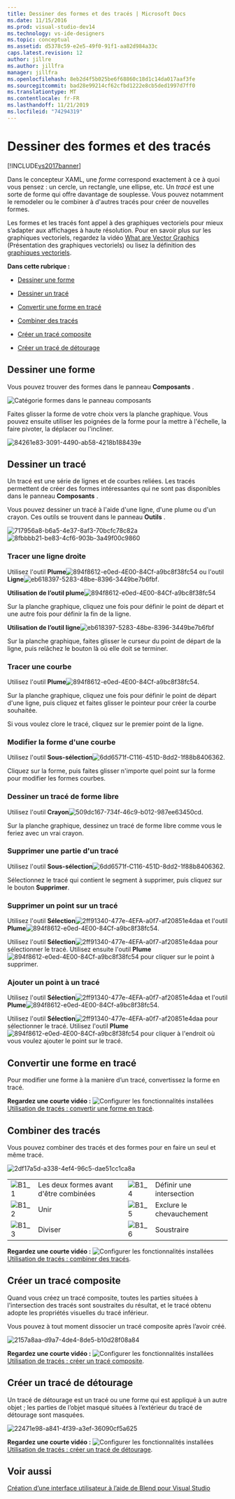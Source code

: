 ```yaml
---
title: Dessiner des formes et des tracés | Microsoft Docs
ms.date: 11/15/2016
ms.prod: visual-studio-dev14
ms.technology: vs-ide-designers
ms.topic: conceptual
ms.assetid: d5378c59-e2e5-49f0-91f1-aa82d984a33c
caps.latest.revision: 12
author: jillre
ms.author: jillfra
manager: jillfra
ms.openlocfilehash: 8eb2d4f5b025be6f68860c18d1c14da017aaf3fe
ms.sourcegitcommit: bad28e99214cf62cfbd1222e8cb5ded1997d7ff0
ms.translationtype: MT
ms.contentlocale: fr-FR
ms.lasthandoff: 11/21/2019
ms.locfileid: "74294319"
---
```

# <a name="draw-shapes-and-paths"></a>Dessiner des formes et des tracés
[!INCLUDE[vs2017banner](../includes/vs2017banner.md)]

Dans le concepteur XAML, une *forme* correspond exactement à ce à quoi vous pensez : un cercle, un rectangle, une ellipse, etc. Un *tracé* est une sorte de forme qui offre davantage de souplesse. Vous pouvez notamment le remodeler ou le combiner à d'autres tracés pour créer de nouvelles formes.

 Les formes et les tracés font appel à des graphiques vectoriels pour mieux s’adapter aux affichages à haute résolution. Pour en savoir plus sur les graphiques vectoriels, regardez la vidéo [What are Vector Graphics](https://www.youtube.com/watch?v=MoCSwF0n-io) (Présentation des graphiques vectoriels) ou lisez la définition des [graphiques vectoriels](https://www.webopedia.com/TERM/V/vector_graphics.html).

 **Dans cette rubrique :**

- [Dessiner une forme](#Shape)

- [Dessiner un tracé](#Path)

- [Convertir une forme en tracé](#Convert)

- [Combiner des tracés](#Combine)

- [Créer un tracé composite](#Compound)

- [Créer un tracé de détourage](#Clipping)

## <a name="Shape"></a> Dessiner une forme
 Vous pouvez trouver des formes dans le panneau **Composants** .

 ![Catégorie formes dans le panneau composants](../designers/media/b4-shapes-assetspanel.png "b4_Shapes_AssetsPanel")

 Faites glisser la forme de votre choix vers la planche graphique. Vous pouvez ensuite utiliser les poignées de la forme pour la mettre à l'échelle, la faire pivoter, la déplacer ou l'incliner.

 ![](../designers/media/84261e83-3091-4490-ab58-4218b188439e.png "84261e83-3091-4490-ab58-4218b188439e")

## <a name="Path"></a> Dessiner un tracé
 Un tracé est une série de lignes et de courbes reliées. Les tracés permettent de créer des formes intéressantes qui ne sont pas disponibles dans le panneau **Composants** .

 Vous pouvez dessiner un tracé à l'aide d'une ligne, d'une plume ou d'un crayon. Ces outils se trouvent dans le panneau **Outils** .

 ![](../designers/media/717956a8-b6a5-4e37-8af3-70bcfc78c82a.png "717956a8-b6a5-4e37-8af3-70bcfc78c82a") ![](../designers/media/8fbbbb21-be83-4cf6-903b-3a49f00c9860.png "8fbbbb21-be83-4cf6-903b-3a49f00c9860")

### <a name="draw-a-straight-line"></a>Tracer une ligne droite
 Utilisez l'outil **Plume**![](../designers/media/894f8612-e0ed-4e00-84cf-a9bc8f38fc54.png "894f8612-e0ed-4E00-84Cf-a9bc8f38fc54") ou l'outil **Ligne**![](../designers/media/eb618397-5283-48be-8396-3449be7b6fbf.png "eb618397-5283-48be-8396-3449be7b6fbf").

 **Utilisation de l’outil plume**![](../designers/media/894f8612-e0ed-4e00-84cf-a9bc8f38fc54.png "894f8612-e0ed-4E00-84Cf-a9bc8f38fc54")

 Sur la planche graphique, cliquez une fois pour définir le point de départ et une autre fois pour définir la fin de la ligne.

 **Utilisation de l’outil ligne**![](../designers/media/eb618397-5283-48be-8396-3449be7b6fbf.png "eb618397-5283-48be-8396-3449be7b6fbf")

 Sur la planche graphique, faites glisser le curseur du point de départ de la ligne, puis relâchez le bouton là où elle doit se terminer.

### <a name="draw-a-curve"></a>Tracer une courbe
 Utilisez l'outil **Plume**![](../designers/media/894f8612-e0ed-4e00-84cf-a9bc8f38fc54.png "894f8612-e0ed-4E00-84Cf-a9bc8f38fc54").

 Sur la planche graphique, cliquez une fois pour définir le point de départ d'une ligne, puis cliquez et faites glisser le pointeur pour créer la courbe souhaitée.

 Si vous voulez clore le tracé, cliquez sur le premier point de la ligne.

### <a name="change-the-shape-of-a-curve"></a>Modifier la forme d'une courbe
 Utilisez l'outil **Sous-sélection**![](../designers/media/6dd6571f-c116-451d-8dd2-1f88b8406362.png "6dd6571f-C116-451D-8dd2-1f88b8406362").

 Cliquez sur la forme, puis faites glisser n'importe quel point sur la forme pour modifier les formes courbes.

### <a name="draw-a-free-form-path"></a>Dessiner un tracé de forme libre
 Utilisez l'outil **Crayon**![](../designers/media/509dc167-734f-46c9-b012-987ee63450cd.png "509dc167-734f-46c9-b012-987ee63450cd").

 Sur la planche graphique, dessinez un tracé de forme libre comme vous le feriez avec un vrai crayon.

### <a name="remove-part-of-a-path"></a>Supprimer une partie d'un tracé
 Utilisez l'outil **Sous-sélection**![](../designers/media/6dd6571f-c116-451d-8dd2-1f88b8406362.png "6dd6571f-C116-451D-8dd2-1f88b8406362").

 Sélectionnez le tracé qui contient le segment à supprimer, puis cliquez sur le bouton **Supprimer**.

### <a name="remove-a-point-in-a-path"></a>Supprimer un point sur un tracé
 Utilisez l'outil **Sélection**![](../designers/media/2ff91340-477e-4efa-a0f7-af20851e4daa.png "2ff91340-477e-4EFA-a0f7-af20851e4daa") et l'outil **Plume**![](../designers/media/894f8612-e0ed-4e00-84cf-a9bc8f38fc54.png "894f8612-e0ed-4E00-84Cf-a9bc8f38fc54").

 Utilisez l'outil **Sélection**![](../designers/media/2ff91340-477e-4efa-a0f7-af20851e4daa.png "2ff91340-477e-4EFA-a0f7-af20851e4daa") pour sélectionner le tracé. Utilisez ensuite l'outil **Plume**![](../designers/media/894f8612-e0ed-4e00-84cf-a9bc8f38fc54.png "894f8612-e0ed-4E00-84Cf-a9bc8f38fc54") pour cliquer sur le point à supprimer.

### <a name="add-a-point-to-a-path"></a>Ajouter un point à un tracé
 Utilisez l'outil **Sélection**![](../designers/media/2ff91340-477e-4efa-a0f7-af20851e4daa.png "2ff91340-477e-4EFA-a0f7-af20851e4daa") et l'outil **Plume**![](../designers/media/894f8612-e0ed-4e00-84cf-a9bc8f38fc54.png "894f8612-e0ed-4E00-84Cf-a9bc8f38fc54").

 Utilisez l'outil **Sélection**![](../designers/media/2ff91340-477e-4efa-a0f7-af20851e4daa.png "2ff91340-477e-4EFA-a0f7-af20851e4daa") pour sélectionner le tracé. Utilisez l'outil **Plume**![](../designers/media/894f8612-e0ed-4e00-84cf-a9bc8f38fc54.png "894f8612-e0ed-4E00-84Cf-a9bc8f38fc54") pour cliquer à l'endroit où vous voulez ajouter le point sur le tracé.

## <a name="Convert"></a> Convertir une forme en tracé
 Pour modifier une forme à la manière d’un tracé, convertissez la forme en tracé.

 **Regardez une courte vidéo :** ![Configurer les fonctionnalités installées](../designers/media/bldadminconsoleinitialconfigicon.PNG "Installées bldadminconsoleinitialconfigicon") [Utilisation de tracés : convertir une forme en tracé](https://www.youtube.com/watch?v=Io5bC0-nH6Q#t=147).

## <a name="Combine"></a> Combiner des tracés
 Vous pouvez combiner des tracés et des formes pour en faire un seul et même tracé.

 ![](../designers/media/2df17a5d-a338-4ef4-96c5-dae51cc1ca8a.png "2df17a5d-a338-4ef4-96c5-dae51cc1ca8a")

|||||
|-|-|-|-|
|![](../designers/media/b1-1.png "B1_1")|Les deux formes avant d'être combinées|![](../designers/media/b1-4.png "B1_4")|Définir une intersection|
|![](../designers/media/b1-2.png "B1_2")|Unir|![](../designers/media/b1-5.png "B1_5")|Exclure le chevauchement|
|![](../designers/media/b1-3.png "B1_3")|Diviser|![](../designers/media/b1-6.png "B1_6")|Soustraire|

 **Regardez une courte vidéo :** ![Configurer les fonctionnalités installées](../designers/media/bldadminconsoleinitialconfigicon.PNG "Installées bldadminconsoleinitialconfigicon") [Utilisation de tracés : combiner des tracés](https://www.youtube.com/watch?v=Io5bC0-nH6Q#t=195).

## <a name="Compound"></a> Créer un tracé composite
 Quand vous créez un tracé composite, toutes les parties situées à l'intersection des tracés sont soustraites du résultat, et le tracé obtenu adopte les propriétés visuelles du tracé inférieur.

 Vous pouvez à tout moment dissocier un tracé composite après l’avoir créé.

 ![](../designers/media/2157a8aa-d9a7-4de4-8de5-b10d28f08a84.png "2157a8aa-d9a7-4de4-8de5-b10d28f08a84")

 **Regardez une courte vidéo :** ![Configurer les fonctionnalités installées](../designers/media/bldadminconsoleinitialconfigicon.PNG "Installées bldadminconsoleinitialconfigicon") [Utilisation de tracés : créer un tracé composite](https://www.youtube.com/watch?v=Io5bC0-nH6Q).

## <a name="Clipping"></a> Créer un tracé de détourage
 Un tracé de détourage est un tracé ou une forme qui est appliqué à un autre objet ; les parties de l’objet masqué situées à l’extérieur du tracé de détourage sont masquées.

 ![](../designers/media/22471e98-a841-4f39-a3ef-36090cf5a625.png "22471e98-a841-4f39-a3ef-36090cf5a625")

 **Regardez une courte vidéo :** ![Configurer les fonctionnalités installées](../designers/media/bldadminconsoleinitialconfigicon.PNG "Installées bldadminconsoleinitialconfigicon") [Utilisation de tracés : créer un tracé de détourage](https://www.youtube.com/watch?v=Io5bC0-nH6Q#t=232).

## <a name="see-also"></a>Voir aussi
 [Création d’une interface utilisateur à l’aide de Blend pour Visual Studio](../designers/creating-a-ui-by-using-blend-for-visual-studio.md)
